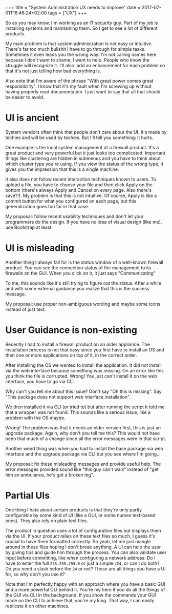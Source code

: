 +++
title = "System Administration UX needs to improve"
date = 2017-07-01T16:46:24+02:00
tags = ["UX"]
+++

So as you may know, I'm working as an IT security guy. Part of my job is installing systems and maintaining them. So I get to see a lot of different products.

My main problem is that system administration is not easy or intuitive. There's far too much bullshit I have to go through for simple tasks. Sometimes it even leads you the wrong way. I'm not calling names here because I don't want to shame, I want to help. People who know the struggle will recognize it. I'll also  add an enhancement for each problem so that it's not just telling how bad everything is.

Also note that I'm aware of the phrase "With great power comes great responsibility". I know that it's my fault when I'm screwing up without having properly read documentation. I just want to say that all that should be easier to avoid.

# UI is ancient

System vendors often think that people don't care about the UI. It's made by techies and will be used by techies. But I'll tell you something: it hurts.

One example is the local system management of a firewall product. It's a great product and very powerful but it just looks too complicated. Important things like clustering are hidden in submenus and you have to think about which cluster type you're using. If you view the status of the wrong type, it gives you the impression that this is a single machine.

It also does not follow recent interaction techniques known to users. To upload a file, you have to choose your file and then click Apply on the bottom (there's always Apply and Cancel on every page. Also there's save?!). My problem is that this is not intuitive. Of course, Apply is like a commit button for what you configured on each page, but this generalization goes too far in that case.

My proposal: follow recent usability techniques and don't let your programmers do the design. If you have no idea of visual design (like me), use Bootstrap at least.

# UI is misleading

Another thing I always fall for is the status window of a well-known firewall product. You can see the connection status of the management to its firewalls on the GUI. When you click on it, it just says "Communicating"

To me, this sounds like it's still trying to figure out the status. After a while and with some external guidance you realize that this is the success message.

My proposal: use proper non-ambiguous wording and maybe some icons instead of just text.

# User Guidance is non-existing

Recently I had to install a firewall product on an older appliance. The installation process is not that easy since you first have to install an OS and then one or more applications on top of it, in the correct order.

After installing the OS we wanted to install the application. It did not install via the web interface because something was missing. On an error like this you think the file is corrupted. Wrong! You just can't install it on the web interface, you have to go via CLI.

Why can't you tell me about this issue? Don't say "Oh this is missing". Say "This package does not support web interface installation".

We then installed it via CLI (or tried to) but after running the script it told me that a wrapper was not found. This sounds like a serious issue, like a problem with the OS maybe.

Wrong! The problem was that it needs an older version first, this is just an upgrade package. Again, why don't you tell me this? This would not have been that much of a change since all the error messages were in that script.

Another weird thing was when you had to install the base package via web interface and the upgrade package via CLI but you see where I'm going...

My proposal: fix these misleading messages and provide useful help. The error messages provided sound like "this guy can't walk" instead of "get him an ambulance, he's got a broken leg".

# Partial UIs

One thing I hate about certain products is that they're only partly configurable by some kind of UI (like a GUI, or some nurses text-based ones). They also rely on plain text files. 

The product in question uses a lot of configuration files but displays them via the UI. If your product relies on these text files so much, I guess it's crucial to have them formatted correctly. So yeah, let me just mangle around in these files hoping I don't break anything. A UI can help the user by giving tips and guide him through the process. You can also validate user input before committing, like when configuring a network address. Do I have to enter the full `255.255.255.0` or just a simple `/24`, or can I do both? Do you need a slash before the `24` or not? These are all things you have a UI for, so why don't you use it?

Note that I'm perfectly happy with an approach where you have a basic GUI and a more powerful CLI behind it. You're my hero if you do all the things of the GUI via CLI in the background. If you show the commands your GUI made on the CLI to achieve that, you're my king. That way, I can easily replicate it on other machines. 